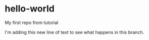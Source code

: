 # hello-world
My first repo from tutorial

I'm adding this new line of text to see what happens in this branch.
